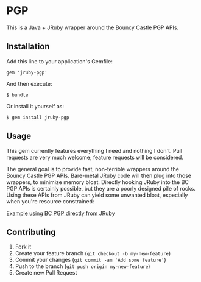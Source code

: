 # PGP

This is a Java + JRuby wrapper around the Bouncy Castle PGP APIs.

## Installation

Add this line to your application's Gemfile:

    gem 'jruby-pgp'

And then execute:

    $ bundle

Or install it yourself as:

    $ gem install jruby-pgp

## Usage

This gem currently features everything I need and nothing I don't. Pull requests are very much welcome;
feature requests will be considered.

The general goal is to provide fast, non-terrible wrappers around the Bouncy Castle PGP APIs. Bare-metal
JRuby code will then plug into those wrappers, to minimize memory bloat. Directly hooking JRuby into the
BC PGP APIs is certainly possible, but they are a poorly designed pile of rocks. Using these APIs from
JRuby can yield some unwanted bloat, especially when you're resource constrained:

[Example using BC PGP directly from JRuby](https://gist.github.com/1954648)

## Contributing

1. Fork it
2. Create your feature branch (`git checkout -b my-new-feature`)
3. Commit your changes (`git commit -am 'Add some feature'`)
4. Push to the branch (`git push origin my-new-feature`)
5. Create new Pull Request
